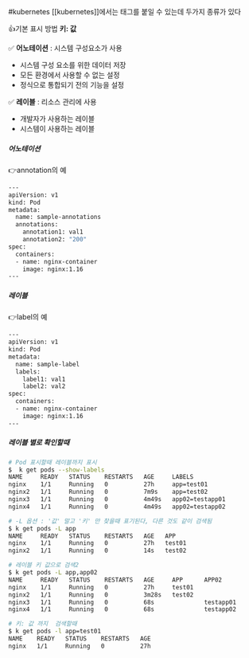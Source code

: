 #kubernetes 
[[kubernetes]]에서는 태그를 붙일 수 있는데 두가지 종류가 있다


👍기본 표시 방법
**키: 값**

✅ **어노테이션** : 시스템 구성요소가 사용
- 시스템 구성 요소를 위한 데이터 저장   
- 모든 환경에서 사용할 수 없는 설정
- 정식으로 통합되기 전의 기능을 설정


✅ **레이블** : 리소스 관리에 사용
- 개발자가 사용하는 레이블
- 시스템이 사용하는 레이블

##### 어노테이션
👉annotation의 예
```bash
---
apiVersion: v1
kind: Pod
metadata:
  name: sample-annotations
  annotations:
    annotation1: val1
    annotation2: "200"
spec:
  containers:
  - name: nginx-container
    image: nginx:1.16
---
```
##### 레이블
👉label의 예
```bash
---
apiVersion: v1
kind: Pod
metadata:
  name: sample-label
  labels:
    label1: val1
    label2: val2
spec:
  containers:
  - name: nginx-container
    image: nginx:1.16
---
```

##### 레이블 별로 확인할때
```bash
# Pod 표시할때 레이블까지 표시
$  k get pods --show-labels
NAME     READY   STATUS    RESTARTS   AGE     LABELS
nginx    1/1     Running   0          27h     app=test01
nginx2   1/1     Running   0          7m9s    app=test02
nginx3   1/1     Running   0          4m49s   app02=testapp01
nginx4   1/1     Running   0          4m49s   app02=testapp02

# -L 옵션 : '값' 말고 '키' 만 찾을때 표기된다, 다른 것도 같이 검색됨
$ k get pods -L app
NAME     READY   STATUS    RESTARTS   AGE   APP
nginx    1/1     Running   0          27h   test01
nginx2   1/1     Running   0          14s   test02

# 레이블 키 값으로 검색2
$ k get pods -L app,app02
NAME     READY   STATUS    RESTARTS   AGE     APP      APP02
nginx    1/1     Running   0          27h     test01
nginx2   1/1     Running   0          3m28s   test02
nginx3   1/1     Running   0          68s              testapp01
nginx4   1/1     Running   0          68s              testapp02

# 키: 값 까지  검색할때
$ k get pods -l app=test01
NAME    READY   STATUS    RESTARTS   AGE
nginx   1/1     Running   0          27h

```
 

